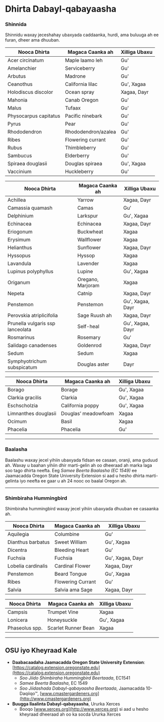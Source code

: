 # Dhirta Dabayl-qabayaasha

### Shinnida

Shinnidu waxay jeceshahay ubaxyada caddaanka, hurdi, ama buluuga ah ee furan, dheer ama dhuuban.


| Nooca Dhirta            | Magaca Caanka ah         | Xilliga Ubaxu          |
|-------------------------|--------------------------|------------------------|
| Acer circinatum         | Maple laamo leh          | Gu'                   |
| Amelanchier             | Serviceberry             | Gu'                   |
| Arbutus                 | Madrone                  | Gu'                   |
| Ceanothus               | California lilac         | Gu', Xagaa            |
| Holodiscus discolor     | Ocean spray              | Xagaa, Dayr           |
| Mahonia                 | Canab Oregon             | Gu'                   |
| Malus                   | Tufaax                   | Gu'                   |
| Physocarpus capitatus   | Pacific ninebark         | Gu'                   |
| Pyrus                   | Pear                     | Gu'                   |
| Rhododendron            | Rhododendron/azalea      | Gu'                   |
| Ribes                   | Flowering currant        | Gu'                   |
| Rubus                   | Thimbleberry             | Gu'                   |
| Sambucus                | Elderberry               | Gu'                   |
| Spiraea douglasii       | Douglas spiraea          | Gu', Xagaa            |
| Vaccinium               | Huckleberry              | Gu'                   |


| Nooca Dhirta                | Magaca Caanka ah       | Xilliga Ubaxu          |
|-----------------------------|------------------------|------------------------|
| Achillea                    | Yarrow                 | Xagaa, Dayr            |
| Camassia quamash            | Camas                  | Gu'                   |
| Delphinium                  | Larkspur               | Gu', Xagaa             |
| Echinacea                   | Echinacea              | Xagaa, Dayr            |
| Eriogonum                   | Buckwheat              | Xagaa                  |
| Erysimum                    | Wallflower             | Xagaa                  |
| Helianthus                  | Sunflower              | Xagaa, Dayr            |
| Hyssopus                    | Hyssop                 | Xagaa                  |
| Lavandula                   | Lavender               | Xagaa                  |
| Lupinus polyphyllus         | Lupine                 | Gu', Xagaa             |
| Origanum                    | Oregano, Marjoram      | Xagaa                  |
| Nepeta                      | Catnip                 | Xagaa, Dayr            |
| Penstemon                   | Penstemon              | Gu', Xagaa, Dayr       |
| Perovskia atriplicifolia    | Sage Ruush ah          | Xagaa, Dayr            |
| Prunella vulgaris ssp lanceolata | Self-heal      | Gu', Xagaa, Dayr       |
| Rosmarinus                  | Rosemary               | Gu'                    |
| Salidago canadenses         | Goldenrod              | Xagaa, Dayr            |
| Sedum                       | Sedum                  | Xagaa                  |
| Symphyotrichum subspicatum  | Douglas aster          | Dayr                   |


| Nooca Dhirta           | Magaca Caanka ah         | Xilliga Ubaxu        |
|------------------------|--------------------------|----------------------|
| Borago                 | Borage                   | Gu', Xagaa           |
| Clarkia gracilis        | Clarkia                 | Gu', Xagaa           |
| Eschscholzia            | California poppy        | Gu', Xagaa           |
| Limnanthes douglasii    | Douglas’ meadowfoam     | Xagaa                |
| Ocimum                  | Basil                   | Xagaa                |
| Phacelia                | Phacelia                | Gu'                  |

---

### Baalasha

Baalashu waxay jecel yihiin ubaxyada fidsan ee casaan, oranji, ama guduud ah. Waxay u baahan yihiin dhir marti-gelin ah oo dheeraad ah marka laga soo tago dhirta neefta. Eeg *Samee Beerta Baalasha (EC 1549)* ee Jaamacadda Oregon State University Extension si aad u hesho dhirta marti-gelinta iyo neefta ee gaar u ah 24 nooc oo baalal Oregon ah.

---

### Shimbiraha Hummingbird

Shimbiraha hummingbird waxay jecel yihiin ubaxyada dhuuban ee casaanka ah.


| Nooca Dhirta           | Magaca Caanka ah         | Xilliga Ubaxu          |
|------------------------|--------------------------|------------------------|
| Aquilegia              | Columbine                | Gu'                    |
| Dianthus barbatus      | Sweet William            | Gu', Xagaa             |
| Dicentra               | Bleeding Heart           | Gu'                    |
| Fuchsia                | Fuchsia                  | Gu', Xagaa, Dayr       |
| Lobelia cardinalis     | Cardinal Flower          | Xagaa, Dayr            |
| Penstemon              | Beard Tongue             | Gu', Xagaa             |
| Ribes                  | Flowering Currant        | Gu'                    |
| Salvia                 | Salvia ama Sage          | Xagaa, Dayr            |


| Nooca Dhirta      | Magaca Caanka ah         | Xilliga Ubaxu        |
|-------------------|--------------------------|----------------------|
| Campsis           | Trumpet Vine              | Xagaa                |
| Lonicera          | Honeysuckle               | Gu', Xagaa           |
| Phaseolus spp.    | Scarlet Runner Bean       | Xagaa                |

---

## OSU iyo Kheyraad Kale

- **Daabacaadaha Jaamacadda Oregon State University Extension**: [https://catalog.extension.oregonstate.edu](https://catalog.extension.oregonstate.edu)
    - *Soo Jiido Shimbiraha Hummingbird Beertaada*, EC1541
    - *Samee Beerta Baalasha*, EC 1549
    - *Soo Jiidashada Dabayl-qabayaasha Beertaada*, Jaamacadda 10-Daqiiqo™, [www.cmastergardeners.org](http://www.cmastergardeners.org)
- **Buugga Ilaalinta Dabayl-qabayaasha**, Ururka Xerces
    - Booqo [www.xerces.org](http://www.xerces.org) si aad u hesho kheyraad dheeraad ah oo ka socda Ururka Xerces
